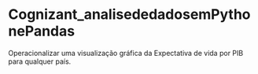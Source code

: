 # Cognizant_analisededadosemPythonePandas
Operacionalizar uma visualização gráfica da Expectativa de vida por PIB para qualquer país. 
